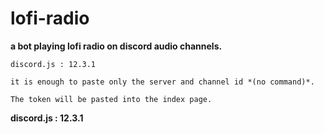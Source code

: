 # lofi-radio


**a bot playing lofi radio on discord audio channels.**

```
discord.js : 12.3.1

it is enough to paste only the server and channel id *(no command)*.

The token will be pasted into the index page.

```

**discord.js : 12.3.1**
